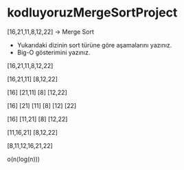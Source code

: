 # kodluyoruzMergeSortProject

[16,21,11,8,12,22] -> Merge Sort

- Yukarıdaki dizinin sort türüne göre aşamalarını yazınız.
- Big-O gösterimini yazınız.

[16,21,11,8,12,22]

[16,21,11] [8,12,22]

[16] [21,11]  [8] [12,22]

[16] [21] [11] [8] [12] [22]

[16] [11,21]  [8] [12,22]

[11,16,21] [8,12,22]

[8,11,12,16,21,22]

o(n(log(n)))
